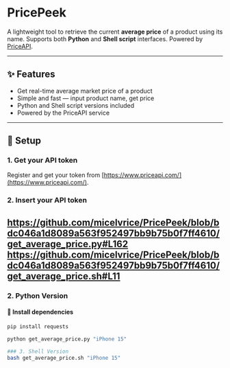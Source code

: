 # PricePeek

A lightweight tool to retrieve the current **average price** of a product using its name. Supports both **Python** and **Shell script** interfaces. Powered by [PriceAPI](https://www.priceapi.com/).

---

## ✨ Features

- Get real-time average market price of a product
- Simple and fast — input product name, get price
- Python and Shell script versions included
- Powered by the PriceAPI service

---

## 🔑 Setup

### 1. Get your API token

Register and get your token from [https://www.priceapi.com/](https://www.priceapi.com/).

### 2. Insert your API token
https://github.com/micelvrice/PricePeek/blob/bdc046a1d8089a563f952497bb9b75b0f7ff4610/get_average_price.py#L162
https://github.com/micelvrice/PricePeek/blob/bdc046a1d8089a563f952497bb9b75b0f7ff4610/get_average_price.sh#L11
---

### 2. Python Version

#### 🔧 Install dependencies

```bash
pip install requests

python get_average_price.py "iPhone 15"

### 3. Shell Version
bash get_average_price.sh "iPhone 15"
